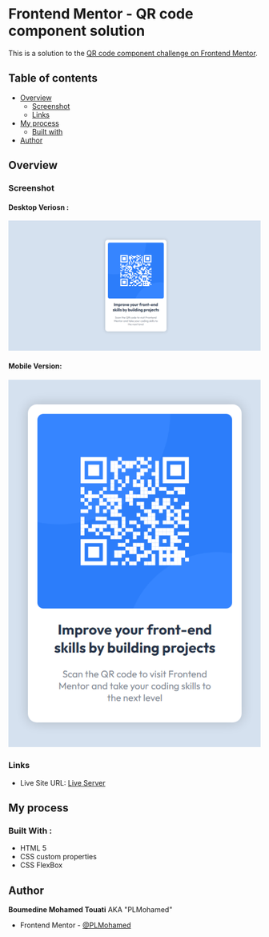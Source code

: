 # Frontend Mentor - QR code component solution

This is a solution to the [QR code component challenge on Frontend Mentor](https://www.frontendmentor.io/challenges/qr-code-component-iux_sIO_H).

## Table of contents

- [Overview](#overview)
  - [Screenshot](#screenshot)
  - [Links](#links)
- [My process](#my-process)
  - [Built with](#built-with)
- [Author](#author)

## Overview

### Screenshot

#### Desktop Veriosn :

![](./images/Desktop.png)

#### Mobile Version:

![](./images/Mobile.png)

### Links

- Live Site URL: [Live Server](https://plmohamed.github.io/QR-code-component/)

## My process

### Built With :
  * HTML 5
  * CSS custom properties
  * CSS FlexBox

## Author

  **Boumedine Mohamed Touati** AKA "PLMohamed"
  - Frontend Mentor - [@PLMohamed](https://www.frontendmentor.io/profile/PLMohamed)
